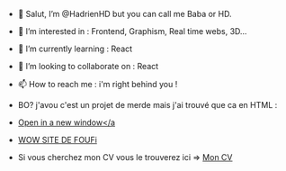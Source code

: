 - 👋 Salut, I’m @HadrienHD but you can call me Baba or HD.
- 👀 I’m interested in : Frontend, Graphism, Real time webs, 3D...
- 🌱 I’m currently learning : React
- 💞️ I’m looking to collaborate on : React
- 📫 How to reach me : i'm right behind you !

- BO? j'avou c'est un projet de merde mais j'ai trouvé que ca en HTML :
- <a href="[test.html](https://hadrienhd.github.io/HadrienHD/)" onclick="return ! window.open(this.href);">Open in a new window</a
- <a href="https://hadrienhd.github.io/HadrienHD/" target="_blank" rel="noreferrer noopener">WOW SITE DE FOUFi</a>

- Si vous cherchez mon CV vous le trouverez ici => <a href="https://hadrienhd.github.io/HadrienHD/CV/cv.pdf" target="_blank" rel="noreferrer noopener">Mon CV</a>
